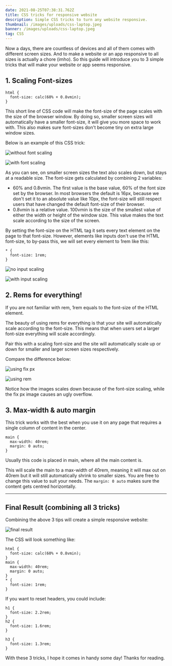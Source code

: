 ```yaml
---
date: 2021-08-25T07:38:31.762Z
title: CSS tricks for responsive website
description: Simple CSS tricks to turn any website responsive.
thumbnail: /images/uploads/css-laptop.jpeg
banner: /images/uploads/css-laptop.jpeg
tag: CSS
---
```

Now a days, there are countless of devices and all of them comes with different screen sizes. And to make a website or an app responsive to all sizes is actually a chore (imho). So this guide will introduce you to 3 simple tricks that will make your website or app seems responsive.

## 1. Scaling Font-sizes

```
html {
  font-size: calc(60% + 0.8vmin);
}
```

This short line of CSS code will make the font-size of the page scales with the size of the browser window. By doing so, smaller screen sizes will automatically have a smaller font-size, it will give you more space to work with. This also makes sure font-sizes don't become tiny on extra large window sizes. 

Below is an example of this CSS trick:

![without font scaling](https://drive.google.com/file/d/1yst1zkMgld6zdrlCDQEsndGBMxnWao1k/view?usp=sharing "Without Font Scaling")

![with font scaling](/images/uploads/withfontscaling.gif "With Font Scaling")

As you can see, on smaller screen sizes the text also scales down, but stays at a readable size. The font-size gets calculated by combining 2 variables: 

* 60% and 0.8vmin. The first value is the base value, 60% of the font size set by the browser. In most browsers the default is 16px, because we don't set it to an absolute value like 10px, the font-size will still respect users that have changed the default font-size of their browser. 
* 0.8vmin is a relative value. 100vmin is the size of the smallest value of either the width or height of the window size. This value makes the text scale according to the size of the screen.

By setting the font-size on the HTML tag it sets every text element on the page to that font-size. However, elements like inputs don't use the HTML font-size, to by-pass this, we will set every element to 1rem like this:

```
* {
  font-size: 1rem;
}
```

![no input scaling](/images/uploads/noinputscaling.gif "No Input Scaling")

![with input scaling](/images/uploads/withinputscaling.gif "With Input Scaling")

## 2. Rems for everything!

If you are not familiar with rem, 1rem equals to the font-size of the HTML element.

The beauty of using rems for everything is that your site will automatically scale according to the font-size. This means that when users set a larger font-size everything will scale accordingly. 

Pair this with a scaling font-size and the site will automatically scale up or down for smaller and larger screen sizes respectively.

Compare the difference below:

![using fix px](/images/uploads/usingpx.gif "Using Fix Px")

![using rem](/images/uploads/usingrem.gif "Using Rem")

Notice how the images scales down because of the font-size scaling, while the fix px image causes an ugly overflow.

## 3. Max-width & auto margin

This trick works with the best when you use it on any page that requires a single column of content in the center. 

```
main {
  max-width: 40rem;
  margin: 0 auto;
}
```

Usually this code is placed in main, where all the main content is.

This will scale the main to a max-width of 40rem, meaning it will max out on 40rem but it will still automatically shrink to smaller sizes. You are free to change this value to suit your needs. The `margin: 0 auto` makes sure the content gets centred horizontally.

- - -

## Final Result (combining all 3 tricks)

Combining the above 3 tips will create a simple responsive website:

![final result](/images/uploads/finalresult.gif "Final Result")

The CSS will look something like:

```
html {
  font-size: calc(60% + 0.8vmin);
}
main {
  max-width: 40rem;
  margin: 0 auto;
}
* {
  font-size: 1rem;
}
```

If you want to reset headers, you could include:

```
h1 {
  font-size: 2.2rem;
}
h2 {
  font-size: 1.6rem;
}

h3 {
  font-size: 1.3rem;
}
```

With these 3 tricks, I hope it comes in handy some day!
Thanks for reading.